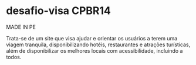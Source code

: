 # desafio-visa CPBR14
MADE IN PE 

Trata-se de um site que visa ajudar e orientar os usuários a terem uma viagem tranquila, disponibilizando hotéis, restaurantes e atrações turísticas, além de disponibilizar os melhores locais com acessibilidade, incluindo a todos.
